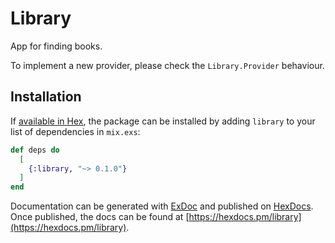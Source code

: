 # Library

App for finding books.

To implement a new provider, please check the `Library.Provider` behaviour.

## Installation

If [available in Hex](https://hex.pm/docs/publish), the package can be installed
by adding `library` to your list of dependencies in `mix.exs`:

```elixir
def deps do
  [
    {:library, "~> 0.1.0"}
  ]
end
```

Documentation can be generated with [ExDoc](https://github.com/elixir-lang/ex_doc)
and published on [HexDocs](https://hexdocs.pm). Once published, the docs can
be found at [https://hexdocs.pm/library](https://hexdocs.pm/library).

